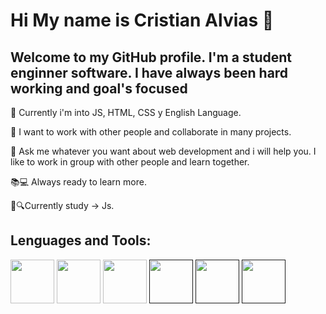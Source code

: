 # Hi My name is Cristian Alvias 👋


## Welcome to my GitHub profile. I'm a student enginner software. I have always been hard working and goal's focused

🌱 Currently i'm into JS, HTML, CSS y English Language.

👯 I want to work with other people and collaborate in many projects.

💬 Ask me whatever you want about web development and i will help you. I like to work in group with other people and learn together.

📚💻 Always ready to learn more.

💛🔍Currently study -> Js.


## Lenguages and Tools:
<a href="https://developer.mozilla.org/en-US/docs/Web/HTML"><img src="https://upload.wikimedia.org/wikipedia/commons/thumb/6/61/HTML5_logo_and_wordmark.svg/200px-HTML5_logo_and_wordmark.svg.png" width="70"></a>
<a href="https://developer.mozilla.org/en-US/docs/Web/CSS"><img src="https://blastcoding.com/wp-content/uploads/2018/10/CSS3.png" width="70"></a>
<a href="https://sass-lang.com/"><img src="" width="70"></a>
<a href=""><img src="https://magnobiet.gallerycdn.vsassets.io/extensions/magnobiet/sass-extension-pack/2.0.0/1625747645923/Microsoft.VisualStudio.Services.Icons.Default" width="70"></a>
<a href=""><img src="" width="70"></a>
<a href=""><img src="" width="70"></a>






